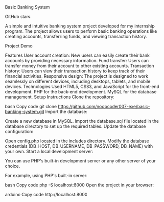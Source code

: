 Basic Banking System

GitHub stars

A simple and intuitive banking system project developed for my internship program. The project allows users to perform basic banking operations like creating accounts, transferring funds, and viewing transaction history.

Project Demo

Features
User account creation: New users can easily create their bank accounts by providing necessary information.
Fund transfer: Users can transfer money from their account to other existing accounts.
Transaction history: Users can view their transaction history to keep track of their financial activities.
Responsive design: The project is designed to work seamlessly on different devices, including desktops, tablets, and mobile devices.
Technologies Used
HTML5, CSS3, and JavaScript for the front-end development.
PHP for the back-end development.
MySQL for the database management.
Setup Instructions
Clone the repository:

bash
Copy code
git clone https://github.com/noobcoder007-exe/basic-banking-system.git
Import the database:

Create a new database in MySQL.
Import the database.sql file located in the database directory to set up the required tables.
Update the database configuration:

Open config.php located in the includes directory.
Modify the database credentials (DB_HOST, DB_USERNAME, DB_PASSWORD, DB_NAME) with your own.
Start a local development server:

You can use PHP's built-in development server or any other server of your choice.

For example, using PHP's built-in server:

bash
Copy code
php -S localhost:8000
Open the project in your browser:

arduino
Copy code
http://localhost:8000
